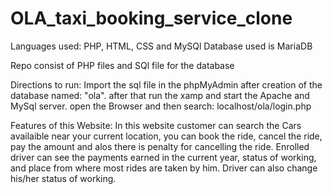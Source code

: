 # OLA_taxi_booking_service_clone

Languages used: PHP, HTML, CSS and MySQl
Database used is MariaDB

Repo consist of PHP files and SQl file for the database

Directions to run:
Import the sql file in the phpMyAdmin after creation of the database named: "ola". after that run the xamp and start the Apache and MySql server. open the Browser and then search: localhost/ola/login.php

Features of this Website:
In this website customer can search the Cars availaible near your current location, you can book the ride, cancel the ride, pay the amount and alos there is penalty for cancelling the ride. Enrolled driver can see the payments earned in the current year, status of working, and place from where most rides are taken by him. Driver can also change his/her status of working.

